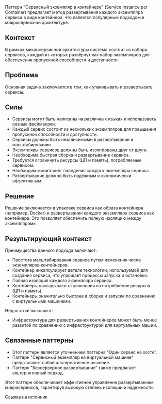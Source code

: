 Паттерн "Сервисный экземпляр в контейнере" (Service Instance per Container) предлагает метод развертывания каждого экземпляра сервиса в виде контейнера, что является популярным подходом в микросервисной архитектуре.

## Контекст

В рамках микросервисной архитектуры система состоит из набора сервисов, каждый из которых развёрнут как набор экземпляров для обеспечения пропускной способности и доступности.

## Проблема

Основная задача заключается в том, как упаковывать и развертывать сервисы.

## Силы

- Сервисы могут быть написаны на различных языках и использовать разные фреймворки.
- Каждый сервис состоит из нескольких экземпляров для повышения пропускной способности и доступности.
- Сервисы должны быть независимыми в развертывании и масштабировании.
- Экземпляры сервисов должны быть изолированы друг от друга.
- Необходима быстрая сборка и развертывание сервиса.
- Требуется ограничить ресурсы (ЦП и память), потребляемые сервисом.
- Необходим мониторинг поведения каждого экземпляра сервиса.
- Развертывание должно быть надежным и экономически эффективным.

## Решение

Решение заключается в упаковке сервиса как образа контейнера (например, Docker) и развертывании каждого экземпляра сервиса как контейнера. Это позволяет обеспечить полную изоляцию между экземплярами.

## Результирующий контекст

Преимущества данного подхода включают:

- Простота масштабирования сервиса путем изменения числа экземпляров контейнеров.
- Контейнер инкапсулирует детали технологии, используемой для создания сервиса, что упрощает процессы запуска и остановки.
- Полная изоляция каждого экземпляра сервиса.
- Контейнеры накладывают ограничения на потребление ресурсов (ЦП и память).
- Контейнеры значительно быстрее в сборке и запуске по сравнению с виртуальными машинами.

Недостатки включают:

- Инфраструктура для развертывания контейнеров может быть менее развитой по сравнению с инфраструктурой для виртуальных машин.

## Связанные паттерны

- Этот паттерн является уточнением паттерна "Один сервис на хосте".
- Паттерн "Сервисный экземпляр на виртуальной машине" представляет собой альтернативное решение.
- Паттерн "Безсерверное развертывание" также предлагает альтернативный подход.

Этот паттерн обеспечивает эффективное управление развертыванием микросервисов, гарантируя высокую степень изоляции и надежности.

[Ссылка на источник](https://microservices.io/patterns/deployment/service-per-container.html)